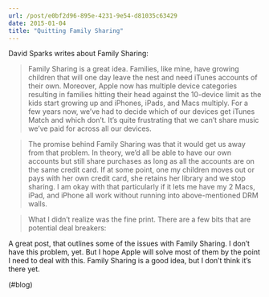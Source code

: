 ```yaml
---
url: /post/e0bf2d96-895e-4231-9e54-d81035c63429
date: 2015-01-04
title: "Quitting Family Sharing"
---
```


David Sparks writes about Family Sharing:



> Family Sharing is a great idea. Families, like mine, have growing children that will one day leave the nest and need iTunes accounts of their own. Moreover, Apple now has multiple device categories resulting in families hitting their head against the 10-device limit as the kids start growing up and iPhones, iPads, and Macs multiply. For a few years now, we’ve had to decide which of our devices get iTunes Match and which don’t. It’s quite frustrating that we can’t share music we’ve paid for across all our devices.

    

> The promise behind Family Sharing was that it would get us away from that problem. In theory, we’d all be able to have our own accounts but still share purchases as long as all the accounts are on the same credit card. If at some point, one my children moves out or pays with her own credit card, she retains her library and we stop sharing. I am okay with that particularly if it lets me have my 2 Macs, iPad, and iPhone all work without running into above-mentioned DRM walls.

    

> What I didn’t realize was the fine print. There are a few bits that are potential deal breakers: 



A great post, that outlines some of the issues with Family Sharing. I don&#8217;t have this problem, yet. But I hope Apple will solve most of them by the point I need to deal with this. Family Sharing is a good idea, but I don&#8217;t think it&#8217;s there yet.



(#blog)